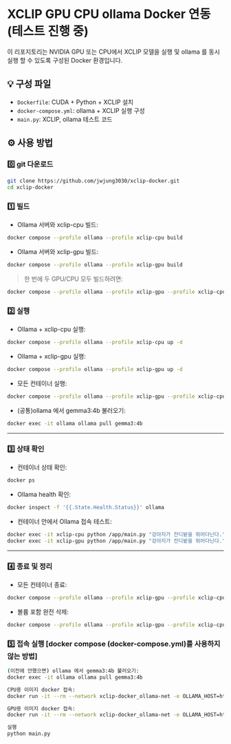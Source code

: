 # XCLIP GPU CPU ollama Docker 연동(테스트 진행 중)

이 리포지토리는 NVIDIA GPU 또는 CPU에서 XCLIP 모델을 실행 및 ollama 를 동시 실행 할 수 있도록 구성된 Docker 환경입니다.

## 💡 구성 파일

- `Dockerfile`: CUDA + Python + XCLIP 설치
- `docker-compose.yml`: ollama + XCLIP 실행 구성
- `main.py`: XCLIP, ollama 테스트 코드

## ⚙️ 사용 방법

### 0️⃣ git 다운로드
```bash
git clone https://github.com/jwjung3030/xclip-docker.git
cd xclip-docker

```

### 1️⃣ 빌드

- Ollama 서버와 xclip-cpu 빌드:

```bash
docker compose --profile ollama --profile xclip-cpu build

```

- Ollama 서버와 xclip-gpu 빌드:

```bash
docker compose --profile ollama --profile xclip-gpu build

```

> 한 번에 두 GPU/CPU 모두 빌드하려면:
> 

```bash
docker compose --profile ollama --profile xclip-gpu --profile xclip-cpu build

```

### 2️⃣ 실행

- Ollama + xclip-cpu 실행:

```bash
docker compose --profile ollama --profile xclip-cpu up -d

```

- Ollama + xclip-gpu 실행:

```bash
docker compose --profile ollama --profile xclip-gpu up -d

```

- 모든 컨테이너 실행:

```bash
docker compose --profile ollama --profile xclip-gpu --profile xclip-cpu up -d

```

- (공통)ollama 에서 gemma3:4b 불러오기:
```bash
docker exec -it ollama ollama pull gemma3:4b

```
---

### 3️⃣ 상태 확인

- 컨테이너 상태 확인:

```bash
docker ps

```

- Ollama health 확인:

```bash
docker inspect -f '{{.State.Health.Status}}' ollama

```

- 컨테이너 안에서 Ollama 접속 테스트:

```bash
docker exec -it xclip-cpu python /app/main.py "강아지가 잔디밭을 뛰어다닌다."
docker exec -it xclip-gpu python /app/main.py "강아지가 잔디밭을 뛰어다닌다."

```

---

### 4️⃣ 종료 및 정리

- 모든 컨테이너 종료:

```bash
docker compose --profile ollama --profile xclip-gpu --profile xclip-cpu down

```

- 볼륨 포함 완전 삭제:

```bash
docker compose --profile ollama --profile xclip-gpu --profile xclip-cpu down -v

```


### 5️⃣ 접속 실행 [docker compose (docker-compose.yml)를 사용하지 않는 방법]

```bash
(이전에 안했으면) ollama 에서 gemma3:4b 불러오기:
docker exec -it ollama ollama pull gemma3:4b

CPU용 이미지 docker 접속:
docker run -it --rm --network xclip-docker_ollama-net -e OLLAMA_HOST=http://ollama:11434 -v ${PWD}:/app  xclip-cpu

GPU용 이미지 docker 접속:
docker run -it --rm --network xclip-docker_ollama-net -e OLLAMA_HOST=http://ollama:11434 --gpus all -v ${PWD}:/app  xclip-gpu

실행
python main.py
